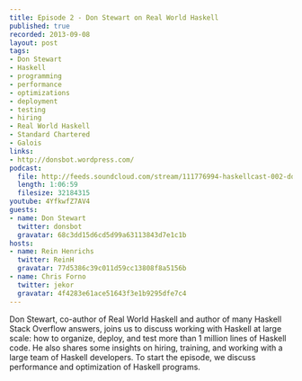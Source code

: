 ```yaml
--- 
title: Episode 2 - Don Stewart on Real World Haskell
published: true
recorded: 2013-09-08
layout: post
tags:
- Don Stewart
- Haskell
- programming
- performance
- optimizations
- deployment
- testing
- hiring
- Real World Haskell
- Standard Chartered
- Galois
links:
- http://donsbot.wordpress.com/
podcast:
  file: http://feeds.soundcloud.com/stream/111776994-haskellcast-002-don-stewart-on-real-world-haskell.mp3
  length: 1:06:59
  filesize: 32184315
youtube: 4YfkwfZ7AV4
guests:
- name: Don Stewart
  twitter: donsbot
  gravatar: 68c3dd15d6cd5d99a63113843d7e1c1b
hosts:
- name: Rein Henrichs
  twitter: ReinH
  gravatar: 77d5386c39c011d59cc13808f8a5156b
- name: Chris Forno
  twitter: jekor
  gravatar: 4f4283e61ace51643f3e1b9295dfe7c4
---
```

Don Stewart, co-author of Real World Haskell and author of many Haskell Stack Overflow answers, joins us to discuss working with Haskell at large scale: how to organize, deploy, and test more than 1 million lines of Haskell code. He also shares some insights on hiring, training, and working with a large team of Haskell developers. To start the episode, we discuss performance and optimization of Haskell programs.
